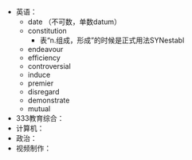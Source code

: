 - 英语：
	- date （不可数，单数datum）
	- constitution
		- 表“n.组成，形成”的时候是正式用法SYNestabl
	- endeavour
	- efficiency
	- controversial
	- induce
	- premier
	- disregard
	- demonstrate
	- mutual
- 333教育综合：
- 计算机：
- 政治：
- 视频制作：